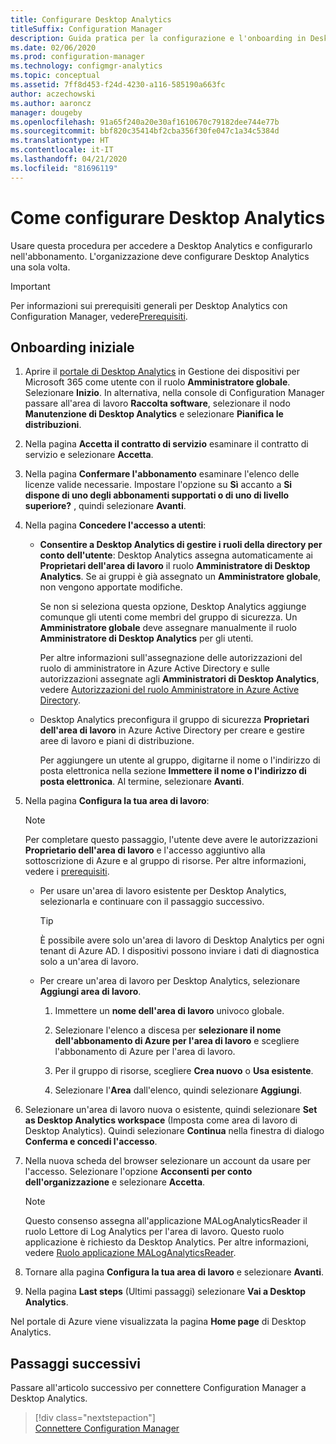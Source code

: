 ```yaml
---
title: Configurare Desktop Analytics
titleSuffix: Configuration Manager
description: Guida pratica per la configurazione e l'onboarding in Desktop Analytics.
ms.date: 02/06/2020
ms.prod: configuration-manager
ms.technology: configmgr-analytics
ms.topic: conceptual
ms.assetid: 7ff8d453-f24d-4230-a116-585190a663fc
author: aczechowski
ms.author: aaroncz
manager: dougeby
ms.openlocfilehash: 91a65f240a20e30af1610670c79182dee744e77b
ms.sourcegitcommit: bbf820c35414bf2cba356f30fe047c1a34c5384d
ms.translationtype: HT
ms.contentlocale: it-IT
ms.lasthandoff: 04/21/2020
ms.locfileid: "81696119"
---
```

# <a name="how-to-set-up-desktop-analytics"></a>Come configurare Desktop Analytics

Usare questa procedura per accedere a Desktop Analytics e configurarlo nell'abbonamento. L'organizzazione deve configurare Desktop Analytics una sola volta.  

> [!Important]  
> Per informazioni sui prerequisiti generali per Desktop Analytics con Configuration Manager, vedere[Prerequisiti](overview.md#prerequisites).  

## <a name="initial-onboarding"></a>Onboarding iniziale

1. Aprire il [portale di Desktop Analytics](https://aka.ms/desktopanalytics) in Gestione dei dispositivi per Microsoft 365 come utente con il ruolo **Amministratore globale**. Selezionare **Inizio**. In alternativa, nella console di Configuration Manager passare all'area di lavoro **Raccolta software**, selezionare il nodo **Manutenzione di Desktop Analytics** e selezionare **Pianifica le distribuzioni**.

2. Nella pagina **Accetta il contratto di servizio** esaminare il contratto di servizio e selezionare **Accetta**.  

3. Nella pagina **Confermare l'abbonamento** esaminare l'elenco delle licenze valide necessarie. Impostare l'opzione su **Sì** accanto a **Si dispone di uno degli abbonamenti supportati o di uno di livello superiore?** , quindi selezionare **Avanti**.  

4. Nella pagina **Concedere l'accesso a utenti**:

    - **Consentire a Desktop Analytics di gestire i ruoli della directory per conto dell'utente**: Desktop Analytics assegna automaticamente ai **Proprietari dell'area di lavoro** il ruolo **Amministratore di Desktop Analytics**. Se ai gruppi è già assegnato un **Amministratore globale**, non vengono apportate modifiche.

        Se non si seleziona questa opzione, Desktop Analytics aggiunge comunque gli utenti come membri del gruppo di sicurezza. Un **Amministratore globale** deve assegnare manualmente il ruolo **Amministratore di Desktop Analytics** per gli utenti.

        Per altre informazioni sull'assegnazione delle autorizzazioni del ruolo di amministratore in Azure Active Directory e sulle autorizzazioni assegnate agli **Amministratori di Desktop Analytics**, vedere [Autorizzazioni del ruolo Amministratore in Azure Active Directory](https://docs.microsoft.com/azure/active-directory/users-groups-roles/directory-assign-admin-roles).  

    - Desktop Analytics preconfigura il gruppo di sicurezza **Proprietari dell'area di lavoro** in Azure Active Directory per creare e gestire aree di lavoro e piani di distribuzione.

        Per aggiungere un utente al gruppo, digitarne il nome o l'indirizzo di posta elettronica nella sezione **Immettere il nome o l'indirizzo di posta elettronica**. Al termine, selezionare **Avanti**.

5. Nella pagina **Configura la tua area di lavoro**:  

    > [!NOTE]  
    > Per completare questo passaggio, l'utente deve avere le autorizzazioni **Proprietario dell'area di lavoro** e l'accesso aggiuntivo alla sottoscrizione di Azure e al gruppo di risorse. Per altre informazioni, vedere i [prerequisiti](overview.md#prerequisites).  

    - Per usare un'area di lavoro esistente per Desktop Analytics, selezionarla e continuare con il passaggio successivo.  

        > [!TIP]  
        > È possibile avere solo un'area di lavoro di Desktop Analytics per ogni tenant di Azure AD. I dispositivi possono inviare i dati di diagnostica solo a un'area di lavoro.  

    - Per creare un'area di lavoro per Desktop Analytics, selezionare **Aggiungi area di lavoro**.  

        1. Immettere un **nome dell'area di lavoro** univoco globale.

        2. Selezionare l'elenco a discesa per **selezionare il nome dell'abbonamento di Azure per l'area di lavoro** e scegliere l'abbonamento di Azure per l'area di lavoro.  

        3. Per il gruppo di risorse, scegliere **Crea nuovo** o **Usa esistente**.

        4. Selezionare l'**Area** dall'elenco, quindi selezionare **Aggiungi**.  

6. Selezionare un'area di lavoro nuova o esistente, quindi selezionare **Set as Desktop Analytics workspace** (Imposta come area di lavoro di Desktop Analytics).  Quindi selezionare **Continua** nella finestra di dialogo **Conferma e concedi l'accesso**.  

7. Nella nuova scheda del browser selezionare un account da usare per l'accesso. Selezionare l'opzione **Acconsenti per conto dell'organizzazione** e selezionare **Accetta**.  

    > [!Note]  
    > Questo consenso assegna all'applicazione MALogAnalyticsReader il ruolo Lettore di Log Analytics per l'area di lavoro. Questo ruolo applicazione è richiesto da Desktop Analytics. Per altre informazioni, vedere [Ruolo applicazione MALogAnalyticsReader](troubleshooting.md#bkmk_MALogAnalyticsReader).  

8. Tornare alla pagina **Configura la tua area di lavoro** e selezionare **Avanti**.  

9. Nella pagina **Last steps** (Ultimi passaggi) selezionare **Vai a Desktop Analytics**.

Nel portale di Azure viene visualizzata la pagina **Home page** di Desktop Analytics.

## <a name="next-steps"></a>Passaggi successivi

Passare all'articolo successivo per connettere Configuration Manager a Desktop Analytics.
> [!div class="nextstepaction"]  
> [Connettere Configuration Manager](connect-configmgr.md)  
